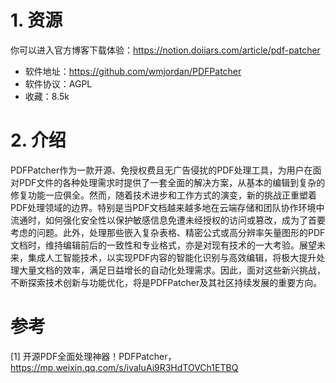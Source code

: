 # 1. 资源

你可以进入官方博客下载体验：https://notion.doiiars.com/article/pdf-patcher

- 软件地址：https://github.com/wmjordan/PDFPatcher
- 软件协议：AGPL
- 收藏：8.5k

# 2. 介绍

PDFPatcher作为一款开源、免授权费且无广告侵扰的PDF处理工具，为用户在面对PDF文件的各种处理需求时提供了一套全面的解决方案，从基本的编辑到复杂的修复功能一应俱全。然而，随着技术进步和工作方式的演变，新的挑战正重塑着PDF处理领域的边界。特别是当PDF文档越来越多地在云端存储和团队协作环境中流通时，如何强化安全性以保护敏感信息免遭未经授权的访问或篡改，成为了首要考虑的问题。此外，处理那些嵌入复杂表格、精密公式或高分辨率矢量图形的PDF文档时，维持编辑前后的一致性和专业格式，亦是对现有技术的一大考验。展望未来，集成人工智能技术，以实现PDF内容的智能化识别与高效编辑，将极大提升处理大量文档的效率，满足日益增长的自动化处理需求。因此，面对这些新兴挑战，不断探索技术创新与功能优化，将是PDFPatcher及其社区持续发展的重要方向。

# 参考

[1] 开源PDF全面处理神器！PDFPatcher，https://mp.weixin.qq.com/s/ivaIuAi9R3HdTOVCh1ETBQ